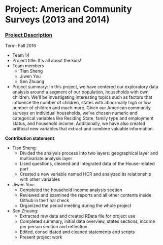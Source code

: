 # Project: American Community Surveys (2013 and 2014)
### [Project Description](doc/Project1_desc.md)

Term: Fall 2016

+ Team 14
+ Project title: It's all about the kids!
+ Team members
	+ Tian Sheng
	+ Jiwen You
	+ Sen Zhuang
+ Project summary: In this project, we have centered our exploratory data analysis around a segment of our population, households with own children. We'll be investigating interesting topics such as factors that influence the number of children, states with abnormally high or low number of children and much more. Given our American community surveys on individual households, we've chosen numeric and categorical variables like Residing State, family type and employment status, and household income. Additionally, we have also created artificial new variables that extract and combine valuable information.

**Contribution statement**:
+ Tian Sheng:
	+ Divided the analysis process into two layers: geographical layer and multivariate analysis layer
	+ Lised questions, cleaned and integrated data of the House-related part
	+ Created a new variable named HCR and analyzed its relationship with other variables
+ Jiwen You:
	+ Completed the household income analysis section
	+ Reviewed and examined the reports and all other contents inside Github in the final check
	+ Organized the period meeting during the whole project
+ Sen Zhuang:
	+ Extracted raw data and created RData file for project use
	+ Completed summary, initial data overview, states sections, income per person section and reflection
	+ Edited, consolidated and cleaned statements and scripts
	+ Present project work

